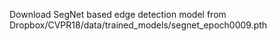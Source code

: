 Download SegNet based edge detection model from Dropbox/CVPR18/data/trained_models/segnet_epoch0009.pth
